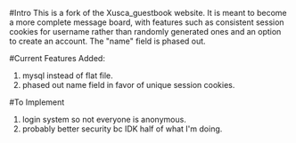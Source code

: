 #Intro
This is a fork of the Xusca_guestbook website. It is meant to become a more complete message board, with features such as consistent session cookies for username rather than randomly generated ones and an option to create an account. The "name" field is phased out. 

#Current Features Added: 
1. mysql instead of flat file. 
2. phased out name field in favor of unique session cookies. 

#To Implement
1. login system so not everyone is anonymous. 
2. probably better security bc IDK half of what I'm doing. 
